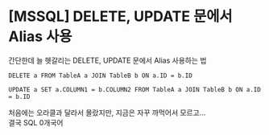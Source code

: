 # [MSSQL] DELETE, UPDATE 문에서 Alias 사용

간단한데 늘 헷갈리는 DELETE, UPDATE 문에서 Alias 사용하는 법  

```
DELETE a FROM TableA a JOIN TableB b ON a.ID = b.ID

UPDATE a SET a.COLUMN1 = b.COLUMN2 FROM TableA a JOIN TableB b ON a.ID = b.ID
```

처음에는 오라클과 달라서 몰랐지만, 지금은 자꾸 까먹어서 모르고...  
결국 SQL 0개국어